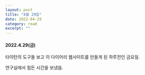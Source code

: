 ```yaml
---
layout: post
title: "4월 29일" 
date: 2022-04-29 
category: read 
excerpt: ""
---
```


#### 2022.4.29(금)

타이탄의 도구들 보고 이 다이어리 웹사이트를 만들게 된 하루전인 금요일.

연구실에서 힘든 시간을 보냈음.
